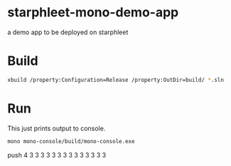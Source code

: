 # starphleet-mono-demo-app

a demo app to be deployed on starphleet

# Build

``` bash
xbuild /property:Configuration=Release /property:OutDir=build/ *.sln
```

# Run

This just prints output to console.

``` bash
mono mono-console/build/mono-console.exe
```


push 4
3
3
3
3
3
3
3
3
3
3
3
3
3
3

